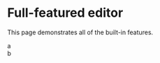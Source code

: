 # Full-featured editor

This page demonstrates all of the built-in features.

<script setup>
import 'lakelib/lib/lake.css';
import { onMounted } from 'vue';
import { Editor, Toolbar } from 'lakelib';
import * as CodeMirror from 'lake-codemirror';

window.CodeMirror = CodeMirror;

const toolbarItems = [
  'undo',
  'redo',
  '|',
  'heading',
  'fontFamily',
  'fontSize',
  '|',
  'formatPainter',
  'removeFormat',
  'bold',
  'italic',
  'underline',
  'strikethrough',
  'superscript',
  'subscript',
  'code',
  'moreStyle',
  '|',
  'fontColor',
  'highlight',
  '|',
  'list',
  'numberedList',
  'bulletedList',
  'checklist',
  '|',
  'align',
  'alignLeft',
  'alignCenter',
  'alignRight',
  'alignJustify',
  '|',
  'indent',
  'increaseIndent',
  'decreaseIndent',
  '|',
  'image',
  'link',
  'codeBlock',
  'blockQuote',
  'paragraph',
  'hr',
  '|',
  'selectAll',
];

onMounted(() => {
  const toolbar = new Toolbar({
    root: '#toolbar',
    items: toolbarItems,
  });
  const editor = new Editor({
    root: '#content',
    toolbar,
  });
  editor.render();
});
</script>

<div>
  <div :class="$style.toolbar" id="toolbar">a</div>
  <div :class="$style.content" id="content">b</div>
</div>

<style module>
.toolbar {
  border: 1px solid #d9d9d9;
  border-bottom: 0;
}
.content {
  border: 1px solid #d9d9d9;
  height: 300px;
  overflow: auto;
}
</style>
